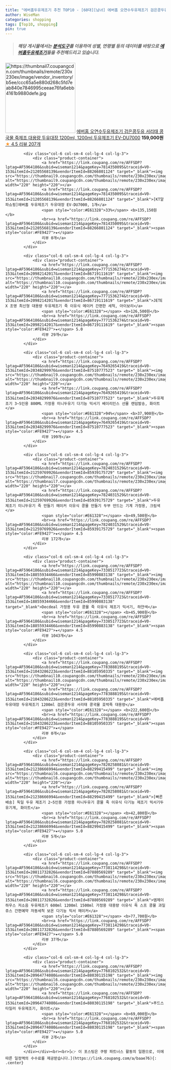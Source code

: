 ```yaml
---
title: "에버홈두유제조기 추천 TOP10 - [60대][남녀] 에버홈 오연수두유제조기 검은콩두유 서리태 콩국물 죽제조 대용량 두유대장 1200ml, 1200ml 두유제조기 EV-DU700"
author: WiseMan
categories: shopping
tags: [Top10, shopping]
pin: true
---
```


> ##### 해당 게시물에서는 [**분석도구**](https://itemscout.io/)를 이용하여 **성별**, **연령별** 등의 데이터를 바탕으로 [**에버홈두유제조기**](https://link.coupang.com/a/baae76)들을 추천해드리고 있습니다.
<div class="container"><div class="row">
            <div class="col-6 col-sm-4 col-lg-4 col-lg-3">
                <div class="product-container">
                    <a href="https://link.coupang.com/re/AFFSDP?lptag=AF5964186&subid=wiseman1214&pageKey=7713562081&traceid=V0-153&itemId=20683088149&vendorItemId=87755047232" target="_blank"><img src="https://thumbnail7.coupangcdn.com/thumbnails/remote/230x230ex/image/vendor_inventory/b5ee/ccc65a5e880d268c5fd7eab840e7846995ceeae76fa6ebb4161b9880defe.jpg" alt="https://thumbnail7.coupangcdn.com/thumbnails/remote/230x230ex/image/vendor_inventory/b5ee/ccc65a5e880d268c5fd7eab840e7846995ceeae76fa6ebb4161b9880defe.jpg" width="220" height="220"></a>
                    <a href="https://link.coupang.com/re/AFFSDP?lptag=AF5964186&subid=wiseman1214&pageKey=7713562081&traceid=V0-153&itemId=20683088149&vendorItemId=87755047232" target="_blank">에버홈 오연수두유제조기 검은콩두유 서리태 콩국물 죽제조 대용량 두유대장 1200ml, 1200ml 두유제조기 EV-DU7000</a>
                    <span style="color:#E61328"></span> <b>159,000원</b>
                    <br><a href="https://link.coupang.com/re/AFFSDP?lptag=AF5964186&subid=wiseman1214&pageKey=7713562081&traceid=V0-153&itemId=20683088149&vendorItemId=87755047232" target="_blank"><span style="color:#FE9427">★</span> 4.5
                    리뷰 207개</a>
                </div>
            </div>
            
            <div class="col-6 col-sm-4 col-lg-4 col-lg-3">
                <div class="product-container">
                    <a href="https://link.coupang.com/re/AFFSDP?lptag=AF5964186&subid=wiseman1214&pageKey=7814350095&traceid=V0-153&itemId=21205568139&vendorItemId=88266801124" target="_blank"><img src="https://thumbnail9.coupangcdn.com/thumbnails/remote/230x230ex/image/vendor_inventory/f28f/11012c428715518e8184d716bf02bbf4ce628ba319ce09e48ab27a13bfe9.jpg" alt="https://thumbnail9.coupangcdn.com/thumbnails/remote/230x230ex/image/vendor_inventory/f28f/11012c428715518e8184d716bf02bbf4ce628ba319ce09e48ab27a13bfe9.jpg" width="220" height="220"></a>
                    <a href="https://link.coupang.com/re/AFFSDP?lptag=AF5964186&subid=wiseman1214&pageKey=7814350095&traceid=V0-153&itemId=21205568139&vendorItemId=88266801124" target="_blank">[KT알파쇼핑]에버홈 두유제조기 두유대장 EV-DU7000, 1개</a>
                    <span style="color:#E61328">33%</span> <b>135,150원</b>
                    <br><a href="https://link.coupang.com/re/AFFSDP?lptag=AF5964186&subid=wiseman1214&pageKey=7814350095&traceid=V0-153&itemId=21205568139&vendorItemId=88266801124" target="_blank"><span style="color:#FE9427">★</span> 
                    리뷰 0개</a>
                </div>
            </div>
            
            <div class="col-6 col-sm-4 col-lg-4 col-lg-3">
                <div class="product-container">
                    <a href="https://link.coupang.com/re/AFFSDP?lptag=AF5964186&subid=wiseman1214&pageKey=7771536274&traceid=V0-153&itemId=20982142017&vendorItemId=86719111619" target="_blank"><img src="https://thumbnail10.coupangcdn.com/thumbnails/remote/230x230ex/image/vendor_inventory/7afd/3213011a37e23053948e47164587a30f3af2d6b4bba23db916bf944be91b.png" alt="https://thumbnail10.coupangcdn.com/thumbnails/remote/230x230ex/image/vendor_inventory/7afd/3213011a37e23053948e47164587a30f3af2d6b4bba23db916bf944be91b.png" width="220" height="220"></a>
                    <a href="https://link.coupang.com/re/AFFSDP?lptag=AF5964186&subid=wiseman1214&pageKey=7771536274&traceid=V0-153&itemId=20982142017&vendorItemId=86719111619" target="_blank">JETE X 조영 최신형 대용량 두유제조기 죽 이유식 메이커 간편한 세척, 아이보리</a>
                    <span style="color:#E61328"></span> <b>126,500원</b>
                    <br><a href="https://link.coupang.com/re/AFFSDP?lptag=AF5964186&subid=wiseman1214&pageKey=7771536274&traceid=V0-153&itemId=20982142017&vendorItemId=86719111619" target="_blank"><span style="color:#FE9427">★</span> 5.0
                    리뷰 29개</a>
                </div>
            </div>
            
            <div class="col-6 col-sm-4 col-lg-4 col-lg-3">
                <div class="product-container">
                    <a href="https://link.coupang.com/re/AFFSDP?lptag=AF5964186&subid=wiseman1214&pageKey=7649265419&traceid=V0-153&itemId=20348299976&vendorItemId=87510777523" target="_blank"><img src="https://thumbnail9.coupangcdn.com/thumbnails/remote/230x230ex/image/vendor_inventory/c3e1/49719ce33a092c53aa8893d30226f6c827aa6487c0f2099ddcb77d8649cd.jpg" alt="https://thumbnail9.coupangcdn.com/thumbnails/remote/230x230ex/image/vendor_inventory/c3e1/49719ce33a092c53aa8893d30226f6c827aa6487c0f2099ddcb77d8649cd.jpg" width="220" height="220"></a>
                    <a href="https://link.coupang.com/re/AFFSDP?lptag=AF5964186&subid=wiseman1214&pageKey=7649265419&traceid=V0-153&itemId=20348299976&vendorItemId=87510777523" target="_blank">두유제조기 3~5인용 800ML 가정용 미니두유기 다기능 믹서기 베이리인스 선물 랜덤발송, 화이트</a>
                    <span style="color:#E61328">94%</span> <b>37,900원</b>
                    <br><a href="https://link.coupang.com/re/AFFSDP?lptag=AF5964186&subid=wiseman1214&pageKey=7649265419&traceid=V0-153&itemId=20348299976&vendorItemId=87510777523" target="_blank"><span style="color:#FE9427">★</span> 4.5
                    리뷰 199개</a>
                </div>
            </div>
            
            <div class="col-6 col-sm-4 col-lg-4 col-lg-3">
                <div class="product-container">
                    <a href="https://link.coupang.com/re/AFFSDP?lptag=AF5964186&subid=wiseman1214&pageKey=7824031529&traceid=V0-153&itemId=21259769926&vendorItemId=85939175729" target="_blank"><img src="https://thumbnail7.coupangcdn.com/thumbnails/remote/230x230ex/image/vendor_inventory/6230/b81f1b19e9d2d904971b6f773856c712f1df60b23257108a9c3e5a0d9445.jpg" alt="https://thumbnail7.coupangcdn.com/thumbnails/remote/230x230ex/image/vendor_inventory/6230/b81f1b19e9d2d904971b6f773856c712f1df60b23257108a9c3e5a0d9445.jpg" width="220" height="220"></a>
                    <a href="https://link.coupang.com/re/AFFSDP?lptag=AF5964186&subid=wiseman1214&pageKey=7824031529&traceid=V0-153&itemId=21259769926&vendorItemId=85939175729" target="_blank">두유 제조기 미니두유기 죽 만들기 메이커 이유식 콩물 만들기 두부 만드는 기계 가정용, 크림색</a>
                    <span style="color:#E61328"></span> <b>49,500원</b>
                    <br><a href="https://link.coupang.com/re/AFFSDP?lptag=AF5964186&subid=wiseman1214&pageKey=7824031529&traceid=V0-153&itemId=21259769926&vendorItemId=85939175729" target="_blank"><span style="color:#FE9427">★</span> 4.5
                    리뷰 172개</a>
                </div>
            </div>
            
            <div class="col-6 col-sm-4 col-lg-4 col-lg-3">
                <div class="product-container">
                    <a href="https://link.coupang.com/re/AFFSDP?lptag=AF5964186&subid=wiseman1214&pageKey=7338517723&traceid=V0-153&itemId=18855934466&vendorItemId=85990883138" target="_blank"><img src="https://thumbnail10.coupangcdn.com/thumbnails/remote/230x230ex/image/vendor_inventory/ab2d/5cde5819491c5d0da86dd1f32a64d69c51cf16a9ce5faef5faae612ac5a6.jpg" alt="https://thumbnail10.coupangcdn.com/thumbnails/remote/230x230ex/image/vendor_inventory/ab2d/5cde5819491c5d0da86dd1f32a64d69c51cf16a9ce5faef5faae612ac5a6.jpg" width="220" height="220"></a>
                    <a href="https://link.coupang.com/re/AFFSDP?lptag=AF5964186&subid=wiseman1214&pageKey=7338517723&traceid=V0-153&itemId=18855934466&vendorItemId=85990883138" target="_blank">Decdeal 가정용 두유 콩물 죽 이유식 제조기 믹서기, 하얀색</a>
                    <span style="color:#E61328"></span> <b>45,900원</b>
                    <br><a href="https://link.coupang.com/re/AFFSDP?lptag=AF5964186&subid=wiseman1214&pageKey=7338517723&traceid=V0-153&itemId=18855934466&vendorItemId=85990883138" target="_blank"><span style="color:#FE9427">★</span> 4.5
                    리뷰 1043개</a>
                </div>
            </div>
            
            <div class="col-6 col-sm-4 col-lg-4 col-lg-3">
                <div class="product-container">
                    <a href="https://link.coupang.com/re/AFFSDP?lptag=AF5964186&subid=wiseman1214&pageKey=7783888195&traceid=V0-153&itemId=21043286223&vendorItemId=88105950335" target="_blank"><img src="https://thumbnail10.coupangcdn.com/thumbnails/remote/230x230ex/image/vendor_inventory/a89c/9d9208d337cff439cc5bc0e15c54d19503713c9572e1a47cfd0f77993722.jpg" alt="https://thumbnail10.coupangcdn.com/thumbnails/remote/230x230ex/image/vendor_inventory/a89c/9d9208d337cff439cc5bc0e15c54d19503713c9572e1a47cfd0f77993722.jpg" width="220" height="220"></a>
                    <a href="https://link.coupang.com/re/AFFSDP?lptag=AF5964186&subid=wiseman1214&pageKey=7783888195&traceid=V0-153&itemId=21043286223&vendorItemId=88105950335" target="_blank">에버홈 두유대장 두유제조기 1200ml 검은콩두유 서리태 콩국물 호박죽 대용량</a>
                    <span style="color:#E61328"></span> <b>222,600원</b>
                    <br><a href="https://link.coupang.com/re/AFFSDP?lptag=AF5964186&subid=wiseman1214&pageKey=7783888195&traceid=V0-153&itemId=21043286223&vendorItemId=88105950335" target="_blank"><span style="color:#FE9427">★</span> 
                    리뷰 0개</a>
                </div>
            </div>
            
            <div class="col-6 col-sm-4 col-lg-4 col-lg-3">
                <div class="product-container">
                    <a href="https://link.coupang.com/re/AFFSDP?lptag=AF5964186&subid=wiseman1214&pageKey=7820258081&traceid=V0-153&itemId=21238666994&vendorItemId=88299415499" target="_blank"><img src="https://thumbnail6.coupangcdn.com/thumbnails/remote/230x230ex/image/vendor_inventory/dbe7/2ff2aa79a32b0b9b28501818bee907b2657038e6da7e8313d766a54c3a18.jpg" alt="https://thumbnail6.coupangcdn.com/thumbnails/remote/230x230ex/image/vendor_inventory/dbe7/2ff2aa79a32b0b9b28501818bee907b2657038e6da7e8313d766a54c3a18.jpg" width="220" height="220"></a>
                    <a href="https://link.coupang.com/re/AFFSDP?lptag=AF5964186&subid=wiseman1214&pageKey=7820258081&traceid=V0-153&itemId=21238666994&vendorItemId=88299415499" target="_blank">[빠른배송] 독일 두유 제조기 2~5인용 가정용 미니두유기 콩물 죽 이유식 다기능 제조기 믹서기두유기계, 화이트</a>
                    <span style="color:#E61328"></span> <b>42,800원</b>
                    <br><a href="https://link.coupang.com/re/AFFSDP?lptag=AF5964186&subid=wiseman1214&pageKey=7820258081&traceid=V0-153&itemId=21238666994&vendorItemId=88299415499" target="_blank"><span style="color:#FE9427">★</span> 5.0
                    리뷰 5개</a>
                </div>
            </div>
            
            <div class="col-6 col-sm-4 col-lg-4 col-lg-3">
                <div class="product-container">
                    <a href="https://link.coupang.com/re/AFFSDP?lptag=AF5964186&subid=wiseman1214&pageKey=7738114298&traceid=V0-153&itemId=20811732826&vendorItemId=87880569289" target="_blank"><img src="https://thumbnail6.coupangcdn.com/thumbnails/remote/230x230ex/image/vendor_inventory/1dde/200d7db9a47a1ad19c5c0a66899262932e5608839ea8b29a03342230f8c2.png" alt="https://thumbnail6.coupangcdn.com/thumbnails/remote/230x230ex/image/vendor_inventory/1dde/200d7db9a47a1ad19c5c0a66899262932e5608839ea8b29a03342230f8c2.png" width="220" height="220"></a>
                    <a href="https://link.coupang.com/re/AFFSDP?lptag=AF5964186&subid=wiseman1214&pageKey=7738114298&traceid=V0-153&itemId=20811732826&vendorItemId=87880569289" target="_blank">엠제이하우스 저소음 두유제조기 600ml 1200ml 1500ml 가정용 대용량 이유식 죽 스프 콩물 과일쥬스 간편예약 자동세척 보온 다기능 믹서 메이커</a>
                    <span style="color:#E61328"></span> <b>77,700원</b>
                    <br><a href="https://link.coupang.com/re/AFFSDP?lptag=AF5964186&subid=wiseman1214&pageKey=7738114298&traceid=V0-153&itemId=20811732826&vendorItemId=87880569289" target="_blank"><span style="color:#FE9427">★</span> 5.0
                    리뷰 37개</a>
                </div>
            </div>
            
            <div class="col-6 col-sm-4 col-lg-4 col-lg-3">
                <div class="product-container">
                    <a href="https://link.coupang.com/re/AFFSDP?lptag=AF5964186&subid=wiseman1214&pageKey=7768102532&traceid=V0-153&itemId=20964774080&vendorItemId=88030115198" target="_blank"><img src="https://thumbnail6.coupangcdn.com/thumbnails/remote/230x230ex/image/vendor_inventory/cc4a/772edf51b0f7e3157fdd6590b3a5a4da2e0b51e805de2824b1f2123068d4.jpg" alt="https://thumbnail6.coupangcdn.com/thumbnails/remote/230x230ex/image/vendor_inventory/cc4a/772edf51b0f7e3157fdd6590b3a5a4da2e0b51e805de2824b1f2123068d4.jpg" width="220" height="220"></a>
                    <a href="https://link.coupang.com/re/AFFSDP?lptag=AF5964186&subid=wiseman1214&pageKey=7768102532&traceid=V0-153&itemId=20964774080&vendorItemId=88030115198" target="_blank">푸드스타일러 두유제조기, 화이트</a>
                    <span style="color:#E61328"></span> <b>69,000원</b>
                    <br><a href="https://link.coupang.com/re/AFFSDP?lptag=AF5964186&subid=wiseman1214&pageKey=7768102532&traceid=V0-153&itemId=20964774080&vendorItemId=88030115198" target="_blank"><span style="color:#FE9427">★</span> 5.0
                    리뷰 2개</a>
                </div>
            </div>
            </div></div><br><br>[👉 이 포스팅은 쿠팡 파트너스 활동의 일환으로, 이에 따른 일정액의 수수료를 제공받습니다.](https://link.coupang.com/a/baae76){: .center}